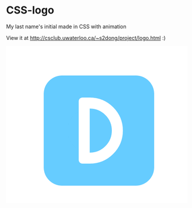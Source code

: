 CSS-logo
========

My last name's initial made in CSS with animation

View it at http://csclub.uwaterloo.ca/~s2dong/project/logo.html  :)

![My last name's inital](https://github.com/Matsumodo/CSS-logo/raw/master/snapshot.PNG)
